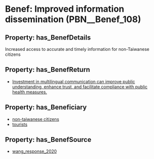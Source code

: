 # Benef: __Improved information dissemination__ (PBN__Benef_108)

## Property: has_BenefDetails

Increased access to accurate and timely information for non-Taiwanese citizens

## Property: has_BenefReturn

* [Investment in multilingual communication can improve public understanding, enhance trust, and facilitate compliance with public health measures.](../BenefReturn/PBN__BenefReturn_107)

## Property: has_Beneficiary

* [non-taiwanese citizens](../Stakeholder/PBN__Stakeholder_71)
* [tourists](../Stakeholder/PBN__Stakeholder_72)

## Property: has_BenefSource

* [wang_response_2020](../Article/PBN__Article_24)

